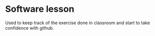 # Software lesson

Used to keep track of the exercise done in classroom and start to take confidence with github.
